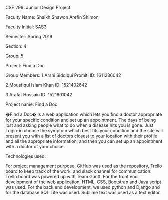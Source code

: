 CSE 299: Junior Design Project

Faculty Name: Shaikh Shawon Arefin Shimon

Faculty Initial: SAS3

Semester: Spring 2019

Section: 4

Group: 5 

Project: Find a Doc 

Group Members: 
1.Arshi Siddiqui Promiti
ID: 1611236042

2.Mousfiqul Islam Khan
ID: 1521402642

3.Arafat Hossain
ID: 1521601042


Project name: Find a Doc

�Find a Doc� is a web application which lets you find a doctor appropriate for your specific condition and 
set up an appointment. The days of being lost and asking people what to do when a disease hits you is gone. 
Just Login-in choose the symptom which best fits your condition and the site will present you with a list of 
doctors closest to your location with their profile and all the appropriate information, and then you can set 
up an appointment with a doctor of your choice. 

Technologies used: 

For project management purpose, GitHub was used as the repository, Trello board to keep track of the work, and slack channel for communication. Trello board was powered up with Team Gantt. For the front end development of the web application, HTML, CSS, Bootstrap and Java script was used. For the back end development, we used python and Django and for the database SQL Lite was used. Sublime text was used as a text editor. 

